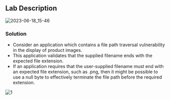 ##  Lab Description

![2023-06-18_15-46](https://github.com/rahulr98/Portswigger_LABs/assets/116432525/6325218b-e908-4b16-8252-22a3249babcc)

### Solution

  - Consider an application which contains a file path traversal vulnerability in the display of product images.
  - This application validates that the supplied filename ends with the expected file extension.
  - If an application requires that the user-supplied filename must end with an expected file extension, such as .png, then it might be possible to use a null byte to effectively terminate the file path before the required extension.

![1](https://github.com/rahulr98/Portswigger_LABs/assets/116432525/3b40ead1-a082-42b5-8f5d-7ef968bfb528)
  
